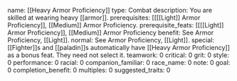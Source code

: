 name: [[Heavy Armor Proficiency]]
type: Combat
description: You are skilled at wearing heavy [[armor]].
prerequisites: [[[[Light]] Armor Proficiency]], [[Medium]] Armor Proficiency.
prerequisite_feats: [[[[Light]] Armor Proficiency]], [[Medium]] Armor Proficiency
benefit: See Armor Proficiency, [[Light]].
normal: See Armor Proficiency, [[Light]].
special: [[Fighter]]s and [[paladin]]s automatically have [[Heavy Armor Proficiency]] as a bonus feat. They need not select it.
teamwork: 0
critical: 0
grit: 0
style: 0
performance: 0
racial: 0
companion_familiar: 0
race_name: 0
note: 0
goal: 0
completion_benefit: 0
multiples: 0
suggested_traits: 0
